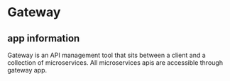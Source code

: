 # Gateway
## app information
Gateway is an API management tool that sits between a client and a collection of microservices.
All microservices apis are accessible through gateway app.
